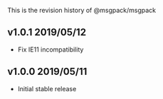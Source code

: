 This is the revision history of @msgpack/msgpack

## v1.0.1 2019/05/12

* Fix IE11 incompatibility

## v1.0.0 2019/05/11

* Initial stable release
